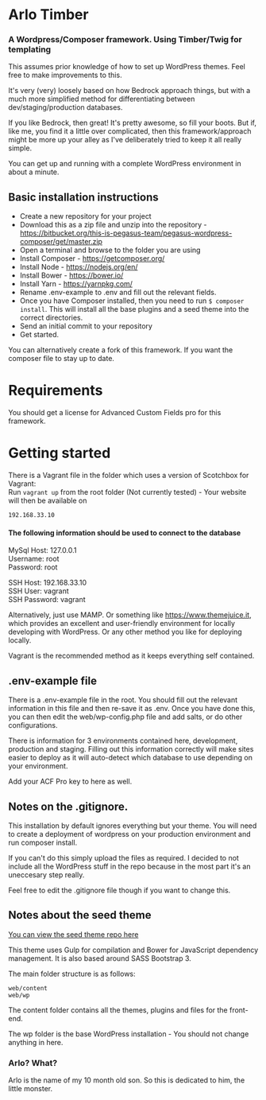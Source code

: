 # Arlo Timber
### A Wordpress/Composer framework. Using Timber/Twig for templating

This assumes prior knowledge of how to set up WordPress themes. Feel free to make improvements to this.

It's very (very) loosely based on how Bedrock approach things, but with a much more simplified method for differentiating between dev/staging/production databases.

If you like Bedrock, then great! It's pretty awesome, so fill your boots. But if, like me, you find it a little over complicated, then this framework/approach might be more up your alley as I've deliberately tried to keep it all really simple.

You can get up and running with a complete WordPress environment in about a minute.

## Basic installation instructions

* Create a new repository for your project
* Download this as a zip file and unzip into the repository - https://bitbucket.org/this-is-pegasus-team/pegasus-wordpress-composer/get/master.zip
* Open a terminal and browse to the folder you are using
* Install Composer - https://getcomposer.org/
* Install Node - https://nodejs.org/en/
* Install Bower - https://bower.io/
* Install Yarn - https://yarnpkg.com/
* Rename .env-example to .env and fill out the relevant fields.
* Once you have Composer installed, then you need to run ```$ composer install```. This will install all the base plugins and a seed theme into the correct directories.
* Send an initial commit to your repository
* Get started.

You can alternatively create a fork of this framework. If you want the composer file to stay up to date.

Requirements
============

You should get a license for Advanced Custom Fields pro for this framework.

Getting started
===============

There is a Vagrant file in the folder which uses a version of Scotchbox for Vagrant:  
Run ```vagrant up``` from the root folder (Not currently tested) - Your website will then be available on

```
192.168.33.10
```

#### The following information should be used to connect to the database

MySql Host: 127.0.0.1  
Username: root  
Password: root

SSH Host: 192.168.33.10  
SSH User: vagrant  
SSH Password: vagrant  

Alternatively, just use MAMP. Or something like https://www.themejuice.it, which provides an excellent and user-friendly environment for locally developing with WordPress. Or any other method you like for deploying locally.

Vagrant is the recommended method as it keeps everything self contained.

## .env-example file

There is a .env-example file in the root. You should fill out the relevant information in this file and then re-save it as .env. Once you have done this, you can then edit the web/wp-config.php file and add salts, or do other configurations.

There is information for 3 environments contained here, development, production and staging. Filling out this information correctly will make sites easier to deploy as it will auto-detect which database to use depending on your environment.

Add your ACF Pro key to here as well.

## Notes on the .gitignore.

This installation by default ignores everything but your theme. You will need to create a deployment of wordpress on your production environment and run composer install.

If you can't do this simply upload the files as required. I decided to not include all the WordPress stuff in the repo because in the most part it's an uneccesary step really.

Feel free to edit the .gitignore file though if you want to change this.

## Notes about the seed theme

[You can view the seed theme repo here](https://github.com/asha23/wp-seed-timber)

This theme uses Gulp for compilation and Bower for JavaScript dependency management. It is also based around SASS Bootstrap 3.

The main folder structure is as follows:

```
web/content
web/wp
```

The content folder contains all the themes, plugins and files for the front-end.

The wp folder is the base WordPress installation - You should not change anything in here.

### Arlo? What?

Arlo is the name of my 10 month old son. So this is dedicated to him, the little monster.
